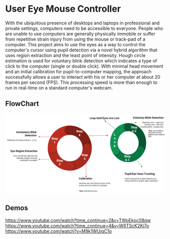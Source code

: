 # User Eye Mouse Controller
With the ubiquitous presence of desktops and laptops in professional and private settings, computers need to be accessible to everyone.  People who are unable to use computers are generally physically immobile or suffer from repetitive strain injury from using the mouse or track-pad of a computer.  This project aims to use the eyes as a way to control the computer's cursor using pupil detection via a novel hybrid algorithm that uses region extraction and the least point of intensity.  Hough circle estimation is used for voluntary blink detection which indicates a type of click to the computer (single or double click).  With minimal head movement and an initial calibration for pupil-to-computer mapping, the approach successfully allows a user to interact with his or her computer at about 20 frames per second (FPS).  This processing speed is more than enough to run in real-time on a standard computer's webcam.    

## FlowChart
![AltText](Misc/flowchart.PNG)

## Demos
https://www.youtube.com/watch?time_continue=2&v=TWoEkoc08qw  
https://www.youtube.com/watch?time_continue=4&v=W6TScK2Kj7o  
https://www.youtube.com/watch?v=M9k1WUjgC1o  
